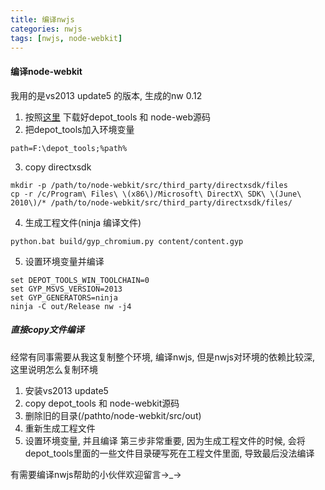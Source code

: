 ```yaml
---
title: 编译nwjs
categories: nwjs
tags: [nwjs, node-webkit]
---
```

#### 编译node-webkit
我用的是vs2013 update5 的版本, 生成的nw 0.12
 1. 按照[这里](https://github.com/nwjs/nw.js/wiki/Building-nw.js) 下载好depot_tools 和 node-web源码
 2. 把depot_tools加入环境变量
 ```
 path=F:\depot_tools;%path%
 ```
 3. copy directxsdk
 ```
mkdir -p /path/to/node-webkit/src/third_party/directxsdk/files
cp -r /c/Program\ Files\ \(x86\)/Microsoft\ DirectX\ SDK\ \(June\ 2010\)/* /path/to/node-webkit/src/third_party/directxsdk/files/
 ```
4. 生成工程文件(ninja 编译文件)
```
python.bat build/gyp_chromium.py content/content.gyp
```
5. 设置环境变量并编译
```
set DEPOT_TOOLS_WIN_TOOLCHAIN=0
set GYP_MSVS_VERSION=2013
set GYP_GENERATORS=ninja
ninja -C out/Release nw -j4
```

##### 直接copy文件编译
经常有同事需要从我这复制整个环境, 编译nwjs, 但是nwjs对环境的依赖比较深, 这里说明怎么复制环境
1. 安装vs2013 update5
2. copy depot_tools 和 node-webkit源码
3. 删除旧的目录(/pathto/node-webkit/src/out)
4. 重新生成工程文件
5. 设置环境变量, 并且编译
第三步非常重要, 因为生成工程文件的时候, 会将depot_tools里面的一些文件目录硬写死在工程文件里面, 导致最后没法编译

有需要编译nwjs帮助的小伙伴欢迎留言->_->

